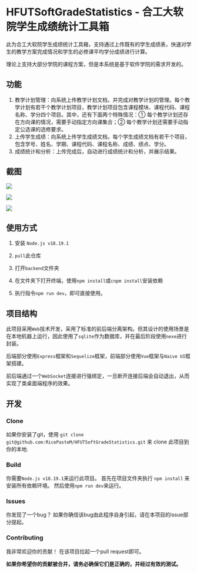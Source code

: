 # HFUTSoftGradeStatistics - 合工大软院学生成绩统计工具箱

此为合工大软院学生成绩统计工具箱，支持通过上传既有的学生成绩表，快速对学生的教学方案完成情况和学生的必修课平均学分成绩进行计算。

理论上支持大部分学院的课程方案，但是本系统是基于软件学院的需求开发的。

## 功能

1. 教学计划管理：向系统上传教学计划文档，并完成对教学计划的管理。每个教学计划有若干个教学计划项目，教学计划项目包含课程模块、课程代码、课程名称、学分四个项目。其中，还有下面两个特殊情况：① 每个教学计划还存在方向课的情况，需要手动指定方向课集合；② 每个教学计划还需要手动指定公选课的选修要求。
2. 上传学生成绩：向系统上传学生成绩文档，每个学生成绩文档有若干个项目，包含学号、姓名、学期、课程代码、课程名称、成绩、绩点、学分。
3. 成绩统计和分析：上传完成后，自动进行成绩统计和分析，并展示结果。

## 截图

![](https://storage.codesocean.top/api/resource/get/171012728068783)

![](https://storage.codesocean.top/api/resource/get/171012728069454)

![](https://storage.codesocean.top/api/resource/get/171012728072055)

## 使用方式

1. 安装 `Node.js v18.19.1`

2. `pull`此仓库

3. 打开`backend`文件夹

4. 在文件夹下打开终端，使用`npm install`或`cnpm install`安装依赖

5. 执行指令`npm run dev`，即可直接使用。

## 项目结构

此项目采用`Web`技术开发，采用了标准的前后端分离架构。但其设计的使用场景是在本地机器上运行，因此使用了`sqlite`作为数据库，并在最后阶段使用`nexe`进行封装。

后端部分使用`Express`框架和`Sequelize`框架，前端部分使用`Vue`框架与`Naive UI`框架搭建。

前后端通过一个`WebSocket`连接进行强绑定，一旦断开连接后端会自动退出，从而实现了类桌面端程序的效果。

## 开发

### Clone

如果你安装了git，使用 `git clone git@github.com:RicePasteM/HFUTSoftGradeStatistics.git` 来 clone 此项目到你的本地.

### Build

你需要`Node.js v18.19.1`来运行此项目。 首先在项目文件夹执行 `npm install` 来安装所有依赖环境。 然后使用`npm run dev`来运行。

### Issues

你发现了一个bug？ 如果你确信该bug由此程序自身引起，请在本项目的issue部分提起。

### Contributing

我非常欢迎你的贡献！ 在该项目拉起一个pull request即可。

**如果你希望你的贡献被合并，请务必确保它们是正确的，并经过有效的测试。**
